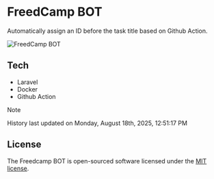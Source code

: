 # FreedCamp BOT

Automatically assign an ID before the task title based on Github Action.

![FreedCamp BOT](https://repository-images.githubusercontent.com/737932867/7d34798b-2680-471c-b089-a78a718d3d6a)

## Tech

- Laravel
- Docker
- Github Action

> [!NOTE]  
> History last updated on Monday, August 18th, 2025, 12:51:17 PM

## License

The Freedcamp BOT is open-sourced software licensed under the [MIT license](https://opensource.org/licenses/MIT).
